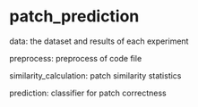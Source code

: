 # patch_prediction

data: the dataset and results of each experiment

preprocess: preprocess of code file

similarity_calculation: patch similarity statistics

prediction: classifier for patch correctness